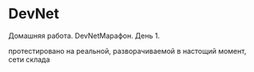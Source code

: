 # DevNet
Домашняя работа. DevNetМарафон. День 1. 

протестировано на реальной, разворачиваемой в настощий момент, сети склада

